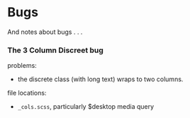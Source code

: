 # Bugs

And notes about bugs . . .

### The 3 Column Discreet bug

problems: 
- the discrete class (with long text) wraps to two columns.

file locations:
- `_cols.scss`, particularly $desktop media query
